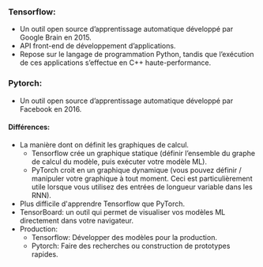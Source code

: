 ### Tensorflow:

* Un outil open source d’apprentissage automatique développé par Google Brain en 2015.
* API front-end de développement d’applications.
* Repose sur le langage de programmation Python, tandis que l’exécution de ces applications s’effectue en C++ haute-performance.

### Pytorch:

* Un outil open source d’apprentissage automatique développé par Facebook en 2016. 

   

#### Différences:

* La manière dont on définit les graphiques de calcul. 
    * Tensorflow crée un graphique statique (définir l’ensemble du graphe de calcul du modèle, puis exécuter votre modèle ML).
    * PyTorch croit en un graphique dynamique (vous pouvez définir / manipuler votre graphique à tout moment. Ceci est particulièrement utile lorsque vous utilisez des entrées de longueur variable dans les RNN).
* Plus difficile d'apprendre Tensorflow que PyTorch.
* TensorBoard: un outil qui permet de visualiser vos modèles ML directement dans votre navigateur. 
* Production:
    * Tensorflow: Développer des modèles pour la production.
    * Pytorch: Faire des recherches ou construction de prototypes rapides.